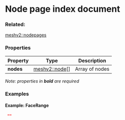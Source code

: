 # Node page index document



### Related:

[meshv2::nodepages](nodepages.md)
### Properties

| Property | Type | Description |
| --- | --- | --- |
| **nodes** | [meshv2::node](node.md)[] | Array of nodes |

*Note: properties in **bold** are required*

### Examples 

#### Example: FaceRange 

```json
 "" 
```

